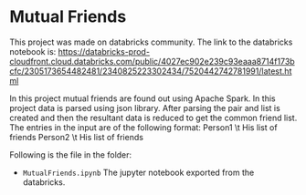 # Mutual Friends
This project was made on databricks community. The link to the databricks notebook is: https://databricks-prod-cloudfront.cloud.databricks.com/public/4027ec902e239c93eaaa8714f173bcfc/2305173654482481/2340825223302434/7520442742781991/latest.html   

In this project mutual friends are found out using Apache Spark. In this project data is parsed using json library. After parsing the pair and list is created and then the resultant data is reduced to get the common friend list. The entries in the input are of the following format:
Person1 \t His list of friends
Person2 \t His list of friends

Following is the file in the folder:
* ```MutualFriends.ipynb``` The jupyter notebook exported from the databricks.


